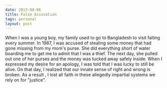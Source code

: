 ```yaml
---
date: 2013-08-06
title: False Accusation
tags: personal
layout: post
---
```


When I was a young boy, my family used to go to Bangladesh to visit falling every summer. In 1987, I was accused of stealing some money that had gone missing from my mom's purse. She did everything short of water boarding me to get me to admit that I was a thief. The next day, she pulled out one of her purses and the money was tucked away safely inside. When I expressed my desire for an apology, I was told that I was lucky to still be alive.
On that day, I realized that our innate sense of right and wrong is broken. As a result , I lost all faith in these allegedly impartial systems we rely on for "justice".